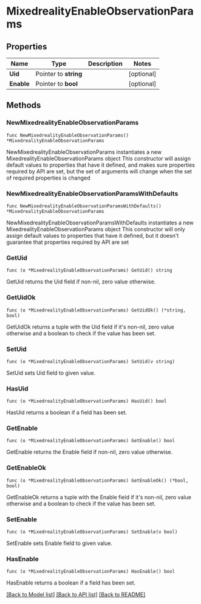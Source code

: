 # MixedrealityEnableObservationParams

## Properties

Name | Type | Description | Notes
------------ | ------------- | ------------- | -------------
**Uid** | Pointer to **string** |  | [optional] 
**Enable** | Pointer to **bool** |  | [optional] 

## Methods

### NewMixedrealityEnableObservationParams

`func NewMixedrealityEnableObservationParams() *MixedrealityEnableObservationParams`

NewMixedrealityEnableObservationParams instantiates a new MixedrealityEnableObservationParams object
This constructor will assign default values to properties that have it defined,
and makes sure properties required by API are set, but the set of arguments
will change when the set of required properties is changed

### NewMixedrealityEnableObservationParamsWithDefaults

`func NewMixedrealityEnableObservationParamsWithDefaults() *MixedrealityEnableObservationParams`

NewMixedrealityEnableObservationParamsWithDefaults instantiates a new MixedrealityEnableObservationParams object
This constructor will only assign default values to properties that have it defined,
but it doesn't guarantee that properties required by API are set

### GetUid

`func (o *MixedrealityEnableObservationParams) GetUid() string`

GetUid returns the Uid field if non-nil, zero value otherwise.

### GetUidOk

`func (o *MixedrealityEnableObservationParams) GetUidOk() (*string, bool)`

GetUidOk returns a tuple with the Uid field if it's non-nil, zero value otherwise
and a boolean to check if the value has been set.

### SetUid

`func (o *MixedrealityEnableObservationParams) SetUid(v string)`

SetUid sets Uid field to given value.

### HasUid

`func (o *MixedrealityEnableObservationParams) HasUid() bool`

HasUid returns a boolean if a field has been set.

### GetEnable

`func (o *MixedrealityEnableObservationParams) GetEnable() bool`

GetEnable returns the Enable field if non-nil, zero value otherwise.

### GetEnableOk

`func (o *MixedrealityEnableObservationParams) GetEnableOk() (*bool, bool)`

GetEnableOk returns a tuple with the Enable field if it's non-nil, zero value otherwise
and a boolean to check if the value has been set.

### SetEnable

`func (o *MixedrealityEnableObservationParams) SetEnable(v bool)`

SetEnable sets Enable field to given value.

### HasEnable

`func (o *MixedrealityEnableObservationParams) HasEnable() bool`

HasEnable returns a boolean if a field has been set.


[[Back to Model list]](../README.md#documentation-for-models) [[Back to API list]](../README.md#documentation-for-api-endpoints) [[Back to README]](../README.md)


